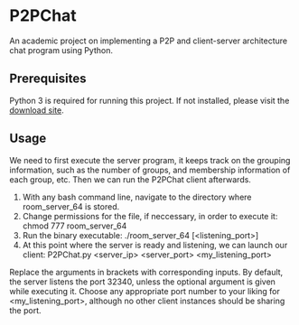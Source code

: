 # P2PChat
An academic project on implementing a P2P and client-server architecture chat program using Python.

## Prerequisites
Python 3 is required for running this project. If not installed, please visit the [download site](https://www.python.org/).

## Usage
We need to first execute the server program, it keeps track on the grouping information,  such as the number of groups, and membership information of each group, etc.
Then we can run the P2PChat client afterwards.  
1. With any bash command line, navigate to the directory where room_server_64 is stored.
2. Change permissions for the file, if neccessary, in order to execute it:
        chmod 777 room_server_64
3. Run the binary executable:
        ./room_server_64 \[<listening_port>]
4. At this point where the server is ready and listening, we can launch our client:
        P2PChat.py <server_ip> <server_port> <my_listening_port>
  
Replace the arguments in brackets with corresponding inputs. By default, the server listens the port 32340, unless the optional argument is given while executing it. Choose any appropriate port number to your liking for     <my_listening_port>, although no other client instances should be sharing the port.